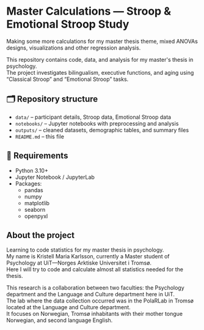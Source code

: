 # Master Calculations — Stroop & Emotional Stroop Study

Making some more calculations for my master thesis theme, mixed ANOVAs designs, visualizations and other regression analysis.

This repository contains code, data, and analysis for my master's thesis in psychology.  
The project investigates bilingualism, executive functions, and aging using “Classical Stroop” and “Emotional Stroop” tasks.

## 🗂 Repository structure
- `data/` – participant details, Stroop data, Emotional Stroop data  
- `notebooks/` – Jupyter notebooks with preprocessing and analysis  
- `outputs/` – cleaned datasets, demographic tables, and summary files  
- `README.md` – this file

## 🧩 Requirements
- Python 3.10+
- Jupyter Notebook / JupyterLab
- Packages:
  - pandas
  - numpy
  - matplotlib
  - seaborn
  - openpyxl

## About the project
Learning to code statistics for my master thesis in psychology.  
My name is Kristell Maria Karlsson, currently a Master student of Psychology at UiT—Norges Arktiske Universitet i Tromsø.  
Here I will try to code and calculate almost all statistics needed for the thesis.

This research is a collaboration between two faculties: the Psychology department and the Language and Culture department here in UiT.  
The lab where the data collection occurred was in the PolaRLab in Tromsø located at the Language and Culture department.  
It focuses on Norwegian, Tromsø inhabitants with their mother tongue Norwegian, and second language English.
